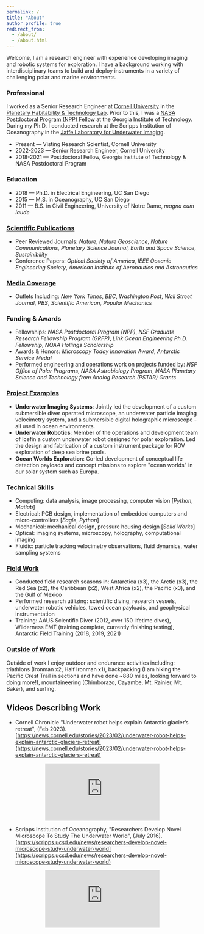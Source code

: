```yaml
---
permalink: /
title: "About"
author_profile: true
redirect_from: 
  - /about/
  - /about.html
---
```


Welcome, I am a research engineer with experience developing imaging and robotic systems for exploration. I have a background working with interdisciplinary teams to build and deploy instruments in a variety of challenging polar and marine environments. 

<!---
My work uses systems engineering to design instruments which integrate optical, electrical, mechanical, and software components.

Research engineer with a focus on developing imaging and robotic systems for exploration.

My work uses systems engineering to integrate optical, electrical, mechanical, and software components - with the ultimate goal of creating new imaging and robotic tools for exploration.

Welcome, I am a research engineer with experience developing custom tools for earth and space science. I have acted as both a leader and member of interdisciplinary teams building and deploying instruments in harsh polar and marine environments. My work uses systems engineering to integrate optical, electrical, mechanical, and software components in order to create new tools for exploration. 

My work focuses on collaborating with interdisciplinary teams to take ideas from concept to instruments deployed in extreme environments.

Through these projects I have worked with interdisciplinary teams to take ideas from concept to instruments deployed in extreme polar and marine environments. 


I have both led and contributed to ...

I have a focus on tackling systems engineering challenges with interdisciplinary teams to ...

This has involved working with interdisciplinary teams ...

Contribute as ...

These efforts have allowed me to be both a member and leader of interdisciplinary teams taking ideas from concept to field instruments deployed in extreme environments.  building and deploying instruments in extreme environments. t

ackling complex systems and challenges.
...
Welcome! I am an engineer who works on developing tools for earth and space exploration, with an emphasis on building custom scientific instruments for extreme environments. These efforts have allowed me to work on highly interdisciplinary engineering-science teams. I have a focus on optical and electrical engineering, while also contributing to mechanical and software development.
--->

### Professional
I worked as a Senior Research Engineer at [Cornell University](https://astro.cornell.edu/andrew-mullen) in the [Planetary Habitability & Technology Lab](https://schmidt.astro.cornell.edu). Prior to this, I was a [NASA Postdoctoral Program (NPP) Fellow](https://cos.gatech.edu/article/andrew-mullen) at the Georgia Institute of Technology. During my Ph.D. I conducted research at the Scripps Institution of Oceanography in the [Jaffe Laboratory for Underwater Imaging](https://jaffeweb.ucsd.edu).

* Present — Visting Research Scientist, Cornell University
* 2022-2023 — Senior Research Engineer, Cornell University
* 2018-2021 — Postdoctoral Fellow, Georgia Institute of Technology & NASA Postdoctoral Program

### Education
* 2018 — Ph.D. in Electrical Engineering, UC San Diego
* 2015 — M.S. in Oceanography, UC San Diego 
* 2011 — B.S. in Civil Engineering, University of Notre Dame, *magna cum laude*

### [Scientific Publications](https://andrewdmullen.github.io/publications)

* Peer Reviewed Journals: *Nature*, *Nature Geoscience*, *Nature Communications*, *Planetary Science Journal*, *Earth and Space Science*, *Sustainibility*  
* Conference Papers: *Optical Society of America*, *IEEE Oceanic Engineering Society*, *American Institute of Aeronautics and Astronautics*

### [Media Coverage](https://andrewdmullen.github.io/media)

* Outlets Including: *New York Times*, *BBC*, *Washington Post*, *Wall Street Journal*, *PBS*, *Scientific American*, *Popular Mechanics*

### Funding & Awards

* Fellowships: *NASA Postdoctoral Program (NPP)*, *NSF Graduate Research Fellowship Program (GRFP)*, *Link Ocean Engineering Ph.D. Fellowship*, *NOAA Hollings Scholarship*
* Awards & Honors: *Microscopy Today Innovation Award*, *Antarctic Service Medal*
* Performed engineering and operations work on projects funded by: *NSF Office of Polar Programs*, *NASA Astrobiology Program*, *NASA Planetary Science and Technology from Analog Research (PSTAR) Grants*

### [Project Examples](https://andrewdmullen.github.io/projects/) 

* **Underwater Imaging Systems**: Jointly led the development of a custom submersible diver operated microscope, an underwater particle imaging velocimetry system, and a submersible digital holographic microscope - all used in ocean environments.
* **Underwater Robotics**: Member of the operations and development team of Icefin a custom underwater robot designed for polar exploration. Led the design and fabrication of a custom instrument package for ROV exploration of deep sea brine pools.
* **Ocean Worlds Exploration**: Co-led development of conceptual life detection payloads and concept missions to explore "ocean worlds" in our solar system such as Europa.

### Technical Skills
* Computing: data analysis, image processing, computer vision [*Python*, *Matlab*]
* Electrical: PCB design,  implementation of embedded computers and micro-controllers [*Eagle*, *Python*]
* Mechanical: mechanical design, pressure housing design [*Solid Works*]
* Optical: imaging systems, microscopy, holography, computational imaging
* Fluidic: particle tracking velocimetry observations, fluid dynamics, water sampling systems

### [Field Work](https://andrewdmullen.github.io/fieldwork/)

* Conducted field research seasons in: Antarctica (x3), the Arctic (x3), the Red Sea (x2), the Caribbean (x2), West Africa (x2), the Pacific (x3), and the Gulf of Mexico 
* Performed research utilizing: scientific diving, research vessels, underwater robotic vehicles, towed ocean payloads, and geophysical instrumentation
* Training: AAUS Scientific Diver (2012, over 150 lifetime dives), Wilderness EMT (training complete, currently finishing testing), Antarctic Field Training (2018, 2019, 2021)


### [Outside of Work](https://andrewdmullen.github.io/hobbies/) 

Outside of work I enjoy outdoor and endurance activities including: triathlons (Ironman x2, Half Ironman x1),  backpacking (I am hiking the Pacific Crest Trail in sections and have done ~880 miles, looking forward to doing more!), mountaineering (Chimborazo, Cayambe, Mt. Rainier, Mt. Baker), and surfing.

## Videos Describing Work

* Cornell Chronicle "Underwater robot helps explain Antarctic glacier’s retreat", (Feb 2023). [https://news.cornell.edu/stories/2023/02/underwater-robot-helps-explain-antarctic-glaciers-retreat](https://news.cornell.edu/stories/2023/02/underwater-robot-helps-explain-antarctic-glaciers-retreat)

<center>
	<div class="embed-container">
	  <iframe
	      src="https://www.youtube.com/embed/1jCdAwRML7I"
	      frameborder="0"
	      allowfullscreen="false">
	  </iframe>
	</div>
</center>

* Scripps Institution of Oceanography, "Researchers Develop Novel Microscope To Study The Underwater World", (July 2016).
[https://scripps.ucsd.edu/news/researchers-develop-novel-microscope-study-underwater-world](https://scripps.ucsd.edu/news/researchers-develop-novel-microscope-study-underwater-world)

<center>
	<div class="embed-container">
	  <iframe
	      src="https://www.youtube.com/embed/Gf-cxm-KeK8"
	      frameborder="0"
	      allowfullscreen="false">
	  </iframe>
	</div>
</center>

<!---
Update Website:
cd "file location"
git add . 
git commit -m "name"
git push

View Website on Computer:
cd "file location"
bundle exec jekyll serve


export PATH=$PATH:/Users/adm/Library/Python/3.9/bin


<style>
	ul { margin-top: -20px; margin-bottom: 20px;}
	li { margin-top: 0px; margin-bottom: 0px;}
</style>

Welcome! I am a Senior Research Engineer at [Cornell University](https://astro.cornell.edu/andrew-mullen) in the [Planetary Habitability & Technology Lab](https://schmidt.astro.cornell.edu). Prior to this, I was a [NASA Postdoctoral Program (NPP) Fellow](https://cos.gatech.edu/article/andrew-mullen) at the Georgia Institute of Technology. 
I received a PhD in Electrical Engineering (2018) and a MS in Oceanography (2015) from the University of California San Diego while conducting research at the [Scripps Institution of Oceanography](https://jaffeweb.ucsd.edu). I completed a BS in Civil Engineering (2011) from the University of Notre Dame.
<br><br>
My research focuses on developing tools for earth and space exploration, with an emphasis on building custom scientific instruments for extreme environments. 
These efforts have allowed me to work on highly interdisciplinary engineering-science teams. I have a focus on optical and electrical engineering, while also contributing to mechanical and software development.
<br>
--->
